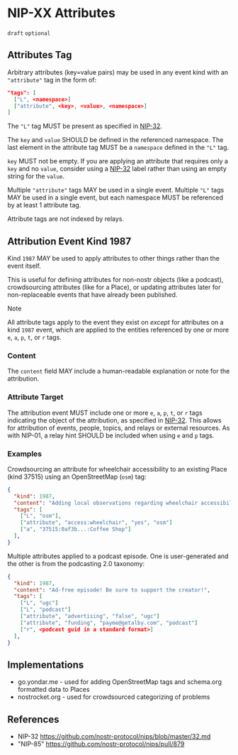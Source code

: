NIP-XX Attributes
======

`draft` `optional`

Attributes Tag
-------

Arbitrary attributes (key=value pairs) may be used in any event kind with an `"attribute"` tag in the form of:

```json
"tags": [
  ["L", <namespace>]
  ["attribute", <key>, <value>, <namespace>]
]
```

The `"L"` tag MUST be present as specified in [NIP-32](https://github.com/nostr-protocol/nips/blob/master/32.md).

The `key` and `value` SHOULD be defined in the referenced namespace. The last element in the attribute tag MUST be a `namespace` defined in the `"L"` tag.

`key` MUST not be empty. If you are applying an attribute that requires only a `key` and no `value`, consider using a [NIP-32](https://github.com/nostr-protocol/nips/blob/master/32.md) label rather than using an empty string for the `value`.

Multiple `"attribute"` tags MAY be used in a single event. Multiple `"L"` tags MAY be used in a single event, but each namespace MUST be referenced by at least 1 attribute tag.

Attribute tags are not indexed by relays.

Attribution Event Kind 1987
--------

Kind `1987` MAY be used to apply attributes to other things rather than the event itself.

This is useful for defining attributes for non-nostr objects (like a podcast), crowdsourcing attributes (like for a Place), or updating attributes later for non-replaceable events that have already been published.

> [!note]
> All attribute tags apply to the event they exist on *_except_* for attributes on a kind `1987` event, which are applied to the entities referenced by one or more `e`, `a`, `p`, `t`, or `r` tags.

### Content
The `content` field MAY include a human-readable explanation or note for the attribution.

### Attribute Target
The attribution event MUST include one or more `e`, `a`, `p`, `t`, or `r` tags indicating
the object of the attribution, as specified in [NIP-32](https://github.com/nostr-protocol/nips/blob/master/32.md#label-target). This allows for attribution of events, people, topics, and relays
or external resources. As with NIP-01, a relay hint SHOULD be included when using `e` and
`p` tags.

### Examples

Crowdsourcing an attribute for wheelchair accessibility to an existing Place (kind 37515) using an OpenStreetMap (`osm`) tag:

```json
{
  "kind": 1987,
  "content": "Adding local observations regarding wheelchair accessibility at Coffee Shop.",
  "tags": [
    ["L", "osm"],
    ["attribute", "access:wheelchair", "yes", "osm"]
    ["a", "37515:0af3b...:Coffee Shop"]
  ],
}
```

Multiple attributes applied to a podcast episode. One is user-generated and the other is from the podcasting 2.0 taxonomy:

```json
{
  "kind": 1987,
  "content": "Ad-free episode! Be sure to support the creator!",
  "tags": [
    ["L", "ugc"]
    ["L", "podcast"]
    ["attribute", "advertising", "false", "ugc"]
    ["attribute", "funding", "payme@getalby.com", "podcast"]
    ["r", <podcast guid in a standard format>]
  ],
}
```

Implementations
--------

- go.yondar.me - used for adding OpenStreetMap tags and schema.org formatted data to Places
- nostrocket.org - used for crowdsourced categorizing of problems

References
---------

- NIP-32 https://github.com/nostr-protocol/nips/blob/master/32.md
- "NIP-85" https://github.com/nostr-protocol/nips/pull/879
